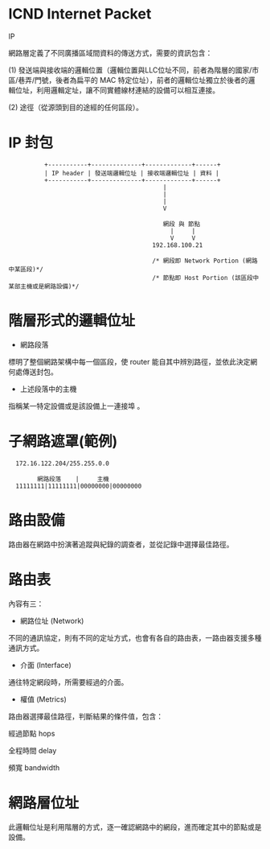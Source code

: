 # ICND Internet Packet
IP

網路層定義了不同廣播區域間資料的傳送方式，需要的資訊包含：

(1) 發送端與接收端的邏輯位置（邏輯位置與LLC位址不同，前者為階層的國家/市區/巷弄/門號，後者為扁平的 MAC 特定位址），前者的邏輯位址獨立於後者的邏輯位址，利用邏輯定址，讓不同實體線材連結的設備可以相互連接。

(2) 途徑（從源頭到目的途經的任何區段）。

# IP 封包

              +-----------+--------------+-------------+------+
              | IP header | 發送端邏輯位址 | 接收端邏輯位址 | 資料 |
              +-----------+--------------+-------------+------+
                                               |
                                               |
                                               |
                                               V
                                               
                                               網段 與 節點
                                                 |     |
                                                 V     V
                                            192.168.100.21
                                            
                                            /* 網段即 Network Portion (網路中某區段)*/
                                            /* 節點即 Host Portion (該區段中某部主機或是網路設備)*/


# 階層形式的邏輯位址

* 網路段落

標明了整個網路架構中每一個區段，使 router 能自其中辨別路徑，並依此決定網何處傳送封包。

* 上述段落中的主機

指稱某一特定設備或是該設備上一連接埠 。


# 子網路遮罩(範例)

      172.16.122.204/255.255.0.0

            網路段落    |     主機
      11111111|11111111|00000000|00000000

# 路由設備

路由器在網路中扮演著追蹤與紀錄的調查者，並從記錄中選擇最佳路徑。


# 路由表

內容有三：

* 網路位址 (Network)

不同的通訊協定，則有不同的定址方式，也會有各自的路由表，一路由器支援多種通訊方式。

* 介面 (Interface)

通往特定網段時，所需要經過的介面。

* 權值 (Metrics)

路由器選擇最佳路徑，判斷結果的條件值，包含：

  經過節點 hops

  全程時間 delay

  頻寬 bandwidth

# 網路層位址

此邏輯位址是利用階層的方式，逐一確認網路中的網段，進而確定其中的節點或是設備。
